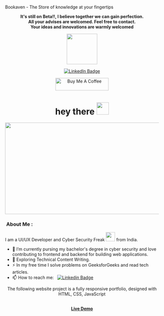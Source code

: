 <p align="center>"#B O O K A V E N</p>
Bookaven - The Store of knowledge at your fingertips

<p align="center"><strong>It's still on Beta!!, I believe together we can gain perfection.<br>All your advises are welcomed. Feel free to contact.<br>Your ideas and innovations are warmly welcomed</strong></p>
<p align="center"><img src="https://media.giphy.com/media/M9gbBd9nbDrOTu1Mqx/giphy.gif" width="100"/></p>
<p align="center">
<a href="https://www.linkedin.com/in/amanraghuvanshi/"><img src="https://img.shields.io/badge/LinkedIn-blue?style=for-the-badge&logo=linkedin&logoColor=white" alt="LinkedIn Badge"></a>
</p>
<p align="center">
<a href="https://www.buymeacoffee.com/iaman" target="_blank"><img src="https://cdn.buymeacoffee.com/buttons/default-orange.png" alt="Buy Me A Coffee" height="41" width="174"></a>
</p>


<h1 align="center">hey there <img src="https://media.giphy.com/media/hvRJCLFzcasrR4ia7z/giphy.gif" width="40"></h1>

<p align="center"><img src="https://media.giphy.com/media/dWesBcTLavkZuG35MI/giphy.gif" width="600" height="300"  /></p>

### &nbsp;About Me :

I am a UI/UX Developer and Cyber Security Freak <img src="https://media.giphy.com/media/WUlplcMpOCEmTGBtBW/giphy.gif" width="30"> from India.

- 🔭 I’m currently pursing my bachelor's degree in cyber security  and love contributing to frontend and backend for building web applications.
- 🌱 Exploring Technical Content Writing.
- ⚡ In my free time I solve problems on GeeksforGeeks and read tech articles.
- 📫 How to reach me: &nbsp; [![Linkedin Badge](https://img.shields.io/badge/-Aman-blue?style=flat&logo=Linkedin&logoColor=white)](https://www.linkedin.com/in/amanraghuvanshi/)
<div align="center">
  <p>The following website project is a fully responsive portfolio, designed with HTML, CSS, JavaScript</p><br>
  <a href="https://amanraghuvanshi.github.io/books.github.io/"><strong>Live Demo</strong></a>
</div>


